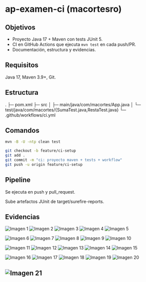 # ap-examen-ci (macortesro)

## Objetivos
- Proyecto Java 17 + Maven con tests JUnit 5.
- CI en GitHub Actions que ejecuta `mvn test` en cada push/PR.
- Documentación, estructura y evidencias.

## Requisitos
Java 17, Maven 3.9+, Git.

## Estructura

.
├─ pom.xml
├─ src
│ ├─ main/java/com/macortes/App.java
│ └─ test/java/com/macortes/{SumaTest.java,RestaTest.java}
└─ .github/workflows/ci.yml


## Comandos
```bash
mvn -B -U -ntp clean test

git checkout -b feature/ci-setup
git add .
git commit -m "ci: proyecto maven + tests + workflow"
git push -u origin feature/ci-setup

```

## Pipeline

Se ejecuta en push y pull_request.

Sube artefactos JUnit de target/surefire-reports.

## Evidencias


![Imagen 1](docs/img/1.png)
![Imagen 2](docs/img/2.png)
![Imagen 3](docs/img/3.png)
![Imagen 4](docs/img/4.png)
![Imagen 5](docs/img/5.png)

![Imagen 6](docs/img/6.png)
![Imagen 7](docs/img/7.png)
![Imagen 8](docs/img/8.png)
![Imagen 9](docs/img/9.png)
![Imagen 10](docs/img/10.png)

![Imagen 11](docs/img/11.png)
![Imagen 12](docs/img/12.png)
![Imagen 13](docs/img/13.png)
![Imagen 14](docs/img/14.png)
![Imagen 15](docs/img/15.png)

![Imagen 16](docs/img/16.png)
![Imagen 17](docs/img/17.png)
![Imagen 18](docs/img/18.png)
![Imagen 19](docs/img/19.png)
![Imagen 20](docs/img/20.png)

![Imagen 21](docs/img/21.png)
---
